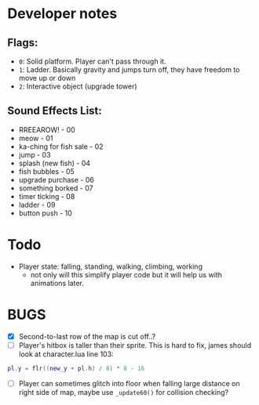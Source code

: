 # Developer notes

## Flags:
- `0`: Solid platform. Player can't pass through it.
- `1`: Ladder. Basically gravity and jumps turn off, they have freedom to move up or down
- `2`: Interactive object (upgrade tower)

## Sound Effects List:
- RREEAROW! - 00
- meow - 01
- ka-ching for fish sale - 02
- jump - 03
- splash (new fish) - 04
- fish bubbles - 05
- upgrade purchase - 06
- something borked - 07
- timer ticking - 08 
- ladder - 09
- button push - 10

# Todo
- Player state: falling, standing, walking, climbing, working
  - not only will this simplify player code but it will help us with animations later.


# BUGS
- [X] Second-to-last row of the map is cut off..?
- [ ] Player's hitbox is taller than their sprite. This is hard to fix, james should look at character.lua line 103:
```lua
pl.y = flr((new_y + pl.h) / 8) * 8 - 16
```
- [ ] Player can sometimes glitch into floor when falling large distance on right side of map, maybe use `_update60()` for collision checking?